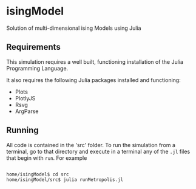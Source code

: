 # isingModel

Solution of multi-dimensional ising Models using Julia
 
 ## Requirements

This simulation requires a well built, functioning installation of the Julia Programming Language.

It also requires the following Julia packages installed and functioning:

* Plots
* PlotlyJS
* Rsvg
* ArgParse

## Running

All code is contained in the 'src' folder. To run the simulation from a terminal, go to that directory and execute in a terminal any of the `.jl` files that begin with `run`. For example

```bash

home/isingModel$ cd src
home/isingModel/src$ julia runMetropolis.jl
```